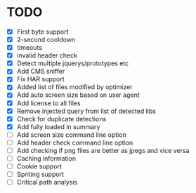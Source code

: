 # TODO

- [x] First byte support
- [x] 2-second cooldown
- [x] timeouts
- [x] invalid header check
- [x] Detect multiple jquerys/prototypes etc
- [x] Add CMS sniffer
- [x] Fix HAR support
- [x] Added list of files modified by optimizer
- [x] Add auto screen size based on user agent
- [x] Add license to all files
- [x] Remove injected query from list of detected libs
- [x] Check for duplicate detections
- [x] Add fully loaded in summary
- [ ] Add screen size command line option
- [ ] Add header check command line option
- [ ] Add checking if png files are better as jpegs and vice versa
- [ ] Caching information
- [ ] Cookie support
- [ ] Spriting support
- [ ] Critical path analysis
